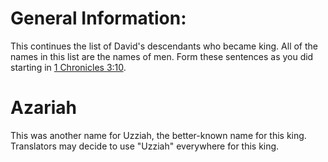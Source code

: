 # General Information:

This continues the list of David's descendants who became king. All of the names in this list are the names of men. Form these sentences as you did starting in [1 Chronicles 3:10](../03/10.md).

# Azariah

This was another name for Uzziah, the better-known name for this king. Translators may decide to use "Uzziah" everywhere for this king.

